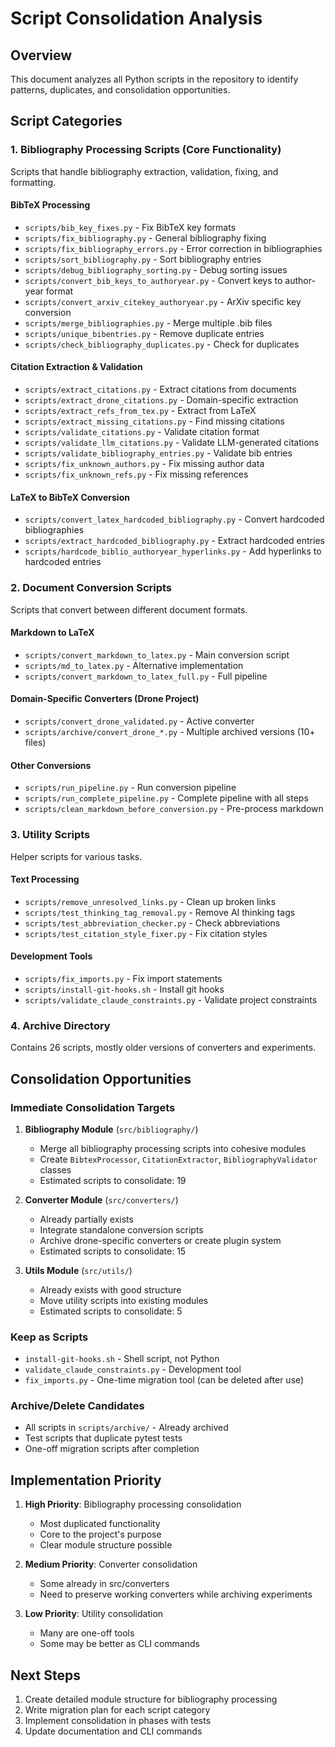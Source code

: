 # Script Consolidation Analysis

## Overview
This document analyzes all Python scripts in the repository to identify patterns, duplicates, and consolidation opportunities.

## Script Categories

### 1. Bibliography Processing Scripts (Core Functionality)
Scripts that handle bibliography extraction, validation, fixing, and formatting.

#### BibTeX Processing
- `scripts/bib_key_fixes.py` - Fix BibTeX key formats
- `scripts/fix_bibliography.py` - General bibliography fixing
- `scripts/fix_bibliography_errors.py` - Error correction in bibliographies
- `scripts/sort_bibliography.py` - Sort bibliography entries
- `scripts/debug_bibliography_sorting.py` - Debug sorting issues
- `scripts/convert_bib_keys_to_authoryear.py` - Convert keys to author-year format
- `scripts/convert_arxiv_citekey_authoryear.py` - ArXiv specific key conversion
- `scripts/merge_bibliographies.py` - Merge multiple .bib files
- `scripts/unique_bibentries.py` - Remove duplicate entries
- `scripts/check_bibliography_duplicates.py` - Check for duplicates

#### Citation Extraction & Validation
- `scripts/extract_citations.py` - Extract citations from documents
- `scripts/extract_drone_citations.py` - Domain-specific extraction
- `scripts/extract_refs_from_tex.py` - Extract from LaTeX
- `scripts/extract_missing_citations.py` - Find missing citations
- `scripts/validate_citations.py` - Validate citation format
- `scripts/validate_llm_citations.py` - Validate LLM-generated citations
- `scripts/validate_bibliography_entries.py` - Validate bib entries
- `scripts/fix_unknown_authors.py` - Fix missing author data
- `scripts/fix_unknown_refs.py` - Fix missing references

#### LaTeX to BibTeX Conversion
- `scripts/convert_latex_hardcoded_bibliography.py` - Convert hardcoded bibliographies
- `scripts/extract_hardcoded_bibliography.py` - Extract hardcoded entries
- `scripts/hardcode_biblio_authoryear_hyperlinks.py` - Add hyperlinks to hardcoded entries

### 2. Document Conversion Scripts
Scripts that convert between different document formats.

#### Markdown to LaTeX
- `scripts/convert_markdown_to_latex.py` - Main conversion script
- `scripts/md_to_latex.py` - Alternative implementation
- `scripts/convert_markdown_to_latex_full.py` - Full pipeline

#### Domain-Specific Converters (Drone Project)
- `scripts/convert_drone_validated.py` - Active converter
- `scripts/archive/convert_drone_*.py` - Multiple archived versions (10+ files)

#### Other Conversions
- `scripts/run_pipeline.py` - Run conversion pipeline
- `scripts/run_complete_pipeline.py` - Complete pipeline with all steps
- `scripts/clean_markdown_before_conversion.py` - Pre-process markdown

### 3. Utility Scripts
Helper scripts for various tasks.

#### Text Processing
- `scripts/remove_unresolved_links.py` - Clean up broken links
- `scripts/test_thinking_tag_removal.py` - Remove AI thinking tags
- `scripts/test_abbreviation_checker.py` - Check abbreviations
- `scripts/test_citation_style_fixer.py` - Fix citation styles

#### Development Tools
- `scripts/fix_imports.py` - Fix import statements
- `scripts/install-git-hooks.sh` - Install git hooks
- `scripts/validate_claude_constraints.py` - Validate project constraints

### 4. Archive Directory
Contains 26 scripts, mostly older versions of converters and experiments.

## Consolidation Opportunities

### Immediate Consolidation Targets

1. **Bibliography Module** (`src/bibliography/`)
   - Merge all bibliography processing scripts into cohesive modules
   - Create `BibtexProcessor`, `CitationExtractor`, `BibliographyValidator` classes
   - Estimated scripts to consolidate: 19

2. **Converter Module** (`src/converters/`)
   - Already partially exists
   - Integrate standalone conversion scripts
   - Archive drone-specific converters or create plugin system
   - Estimated scripts to consolidate: 15

3. **Utils Module** (`src/utils/`)
   - Already exists with good structure
   - Move utility scripts into existing modules
   - Estimated scripts to consolidate: 5

### Keep as Scripts
- `install-git-hooks.sh` - Shell script, not Python
- `validate_claude_constraints.py` - Development tool
- `fix_imports.py` - One-time migration tool (can be deleted after use)

### Archive/Delete Candidates
- All scripts in `scripts/archive/` - Already archived
- Test scripts that duplicate pytest tests
- One-off migration scripts after completion

## Implementation Priority

1. **High Priority**: Bibliography processing consolidation
   - Most duplicated functionality
   - Core to the project's purpose
   - Clear module structure possible

2. **Medium Priority**: Converter consolidation
   - Some already in src/converters
   - Need to preserve working converters while archiving experiments

3. **Low Priority**: Utility consolidation
   - Many are one-off tools
   - Some may be better as CLI commands

## Next Steps

1. Create detailed module structure for bibliography processing
2. Write migration plan for each script category
3. Implement consolidation in phases with tests
4. Update documentation and CLI commands
